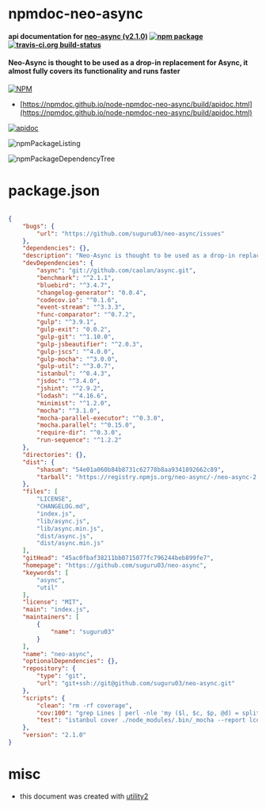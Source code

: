 # npmdoc-neo-async

#### api documentation for  [neo-async (v2.1.0)](https://github.com/suguru03/neo-async)  [![npm package](https://img.shields.io/npm/v/npmdoc-neo-async.svg?style=flat-square)](https://www.npmjs.org/package/npmdoc-neo-async) [![travis-ci.org build-status](https://api.travis-ci.org/npmdoc/node-npmdoc-neo-async.svg)](https://travis-ci.org/npmdoc/node-npmdoc-neo-async)

#### Neo-Async is thought to be used as a drop-in replacement for Async, it almost fully covers its functionality and runs faster

[![NPM](https://nodei.co/npm/neo-async.png?downloads=true&downloadRank=true&stars=true)](https://www.npmjs.com/package/neo-async)

- [https://npmdoc.github.io/node-npmdoc-neo-async/build/apidoc.html](https://npmdoc.github.io/node-npmdoc-neo-async/build/apidoc.html)

[![apidoc](https://npmdoc.github.io/node-npmdoc-neo-async/build/screenCapture.buildCi.browser.%252Ftmp%252Fbuild%252Fapidoc.html.png)](https://npmdoc.github.io/node-npmdoc-neo-async/build/apidoc.html)

![npmPackageListing](https://npmdoc.github.io/node-npmdoc-neo-async/build/screenCapture.npmPackageListing.svg)

![npmPackageDependencyTree](https://npmdoc.github.io/node-npmdoc-neo-async/build/screenCapture.npmPackageDependencyTree.svg)



# package.json

```json

{
    "bugs": {
        "url": "https://github.com/suguru03/neo-async/issues"
    },
    "dependencies": {},
    "description": "Neo-Async is thought to be used as a drop-in replacement for Async, it almost fully covers its functionality and runs faster ",
    "devDependencies": {
        "async": "git://github.com/caolan/async.git",
        "benchmark": "^2.1.1",
        "bluebird": "^3.4.7",
        "changelog-generator": "0.0.4",
        "codecov.io": "^0.1.6",
        "event-stream": "^3.3.3",
        "func-comparator": "^0.7.2",
        "gulp": "^3.9.1",
        "gulp-exit": "0.0.2",
        "gulp-git": "^1.10.0",
        "gulp-jsbeautifier": "^2.0.3",
        "gulp-jscs": "^4.0.0",
        "gulp-mocha": "^3.0.0",
        "gulp-util": "^3.0.7",
        "istanbul": "^0.4.3",
        "jsdoc": "^3.4.0",
        "jshint": "^2.9.2",
        "lodash": "^4.16.6",
        "minimist": "^1.2.0",
        "mocha": "^3.1.0",
        "mocha-parallel-executor": "^0.3.0",
        "mocha.parallel": "^0.15.0",
        "require-dir": "^0.3.0",
        "run-sequence": "^1.2.2"
    },
    "directories": {},
    "dist": {
        "shasum": "54e01a060b84b8731c62778b8aa9341892662c89",
        "tarball": "https://registry.npmjs.org/neo-async/-/neo-async-2.1.0.tgz"
    },
    "files": [
        "LICENSE",
        "CHANGELOG.md",
        "index.js",
        "lib/async.js",
        "lib/async.min.js",
        "dist/async.js",
        "dist/async.min.js"
    ],
    "gitHead": "45ac0fbaf38211bb0715077fc796244beb899fe7",
    "homepage": "https://github.com/suguru03/neo-async",
    "keywords": [
        "async",
        "util"
    ],
    "license": "MIT",
    "main": "index.js",
    "maintainers": [
        {
            "name": "suguru03"
        }
    ],
    "name": "neo-async",
    "optionalDependencies": {},
    "repository": {
        "type": "git",
        "url": "git+ssh://git@github.com/suguru03/neo-async.git"
    },
    "scripts": {
        "clean": "rm -rf coverage",
        "cov:100": "grep Lines | perl -nle 'my ($l, $c, $p, @d) = split(/[\\s%]+/); exit(($p == 100) == 0)'",
        "test": "istanbul cover ./node_modules/.bin/_mocha --report lcovonly -- -R spec ./test --recursive"
    },
    "version": "2.1.0"
}
```



# misc
- this document was created with [utility2](https://github.com/kaizhu256/node-utility2)
